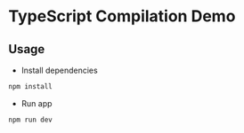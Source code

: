 # TypeScript Compilation Demo

## Usage
- Install dependencies
```bash
npm install
```

- Run app
```bash
npm run dev
```


